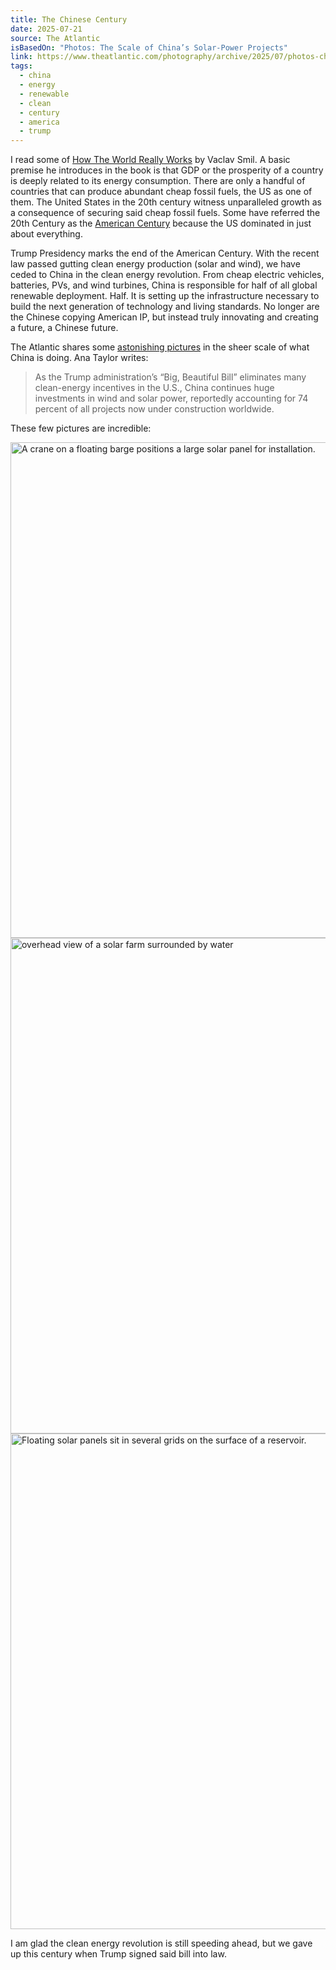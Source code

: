 ```yaml
---
title: The Chinese Century
date: 2025-07-21
source: The Atlantic
isBasedOn: "Photos: The Scale of China’s Solar-Power Projects"
link: https://www.theatlantic.com/photography/archive/2025/07/photos-china-solar-power-energy/683488/?gift=4Zru9TENS_XSTZPABzJJ2kCE6Fb-nlpjURSwXsZz4CE&utm_source=copy-link&utm_medium=social&utm_campaign=share
tags:
  - china
  - energy
  - renewable
  - clean
  - century
  - america
  - trump
---
```

I read some of [How The World Really Works](https://bookshop.org/p/books/how-the-world-really-works-the-science-behind-how-we-got-here-and-where-we-re-going-vaclav-smil/18154510) by Vaclav Smil. A basic premise he introduces in the book is that GDP or the prosperity of a country is deeply related to its energy consumption. There are only a handful of countries that can produce abundant cheap fossil fuels, the US as one of them. The United States in the 20th century witness unparalleled growth as a consequence of securing said cheap fossil fuels. Some have referred the 20th Century as the [American Century](https://en.wikipedia.org/wiki/American_Century) because the US dominated in just about everything. 

Trump Presidency marks the end of the American Century. With the recent law passed gutting clean energy production (solar and wind), we have ceded to China in the clean energy revolution. From cheap electric vehicles, batteries, PVs, and wind turbines, China is responsible for half of all global renewable deployment. Half. It is setting up the infrastructure necessary to build the next generation of technology and living standards. No longer are the Chinese copying American IP, but instead truly innovating and creating a future, a Chinese future.

The Atlantic shares some [astonishing pictures](https://www.theatlantic.com/photography/archive/2025/07/photos-china-solar-power-energy/683488/?gift=4Zru9TENS_XSTZPABzJJ2kCE6Fb-nlpjURSwXsZz4CE&utm_source=copy-link&utm_medium=social&utm_campaign=share) in the sheer scale of what China is doing. Ana Taylor writes: 

>As the Trump administration’s “Big, Beautiful Bill” eliminates many clean-energy incentives in the U.S., China continues huge investments in wind and solar power, reportedly accounting for 74 percent of all projects now under construction worldwide.

These few pictures are incredible: 
<div class="embed-container">
<img src="https://cdn.theatlantic.com/thumbor/O2uBBD_-on-_PGwCq2TLMmORR-8=/0x0:3402x2268/1856x1238/media/img/posts/2025/07/a02_G_2217042307/original.jpg" sizes="(max-width: 500px) 500px, 1200px" loading="lazy" width="1300" height="793" border="0" alt="A crane on a floating barge positions a large solar panel for installation." class="medium-zoom-image"/>
</div>


<div class="embed-container">
<img src="https://kottke.org/cdn-cgi/image/format=auto,fit=scale-down,width=1200,metadata=none/plus/misc/images/china-solar-02.jpg"  sizes="(max-width: 500px) 500px, 1200px" loading="lazy" width="1300" height="793" border="0" alt="overhead view of a solar farm surrounded by water" class="medium-zoom-image">
</div>

<div class="embed-container">
<img src="https://cdn.theatlantic.com/thumbor/uEbEAuMSJvXOpMqEIZCCSSsy39Y=/0x0:3804x2536/1856x1238/media/img/posts/2025/07/a09_G_2151681013/original.jpg" sizes="(max-width: 500px) 500px, 1200px" loading="lazy" width="1300" height="793" border="0" alt="Floating solar panels sit in several grids on the surface of a reservoir." class="medium-zoom-image" />
</div>

I am glad the clean energy revolution is still speeding ahead, but we gave up this century when Trump signed said bill into law.
